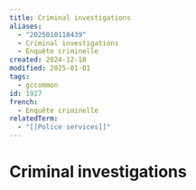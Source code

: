 ```yaml
---
title: Criminal investigations
aliases:
  - "2025010118439"
  - Criminal investigations
  - Enquête criminelle
created: 2024-12-18
modified: 2025-01-01
tags:
  - gccommon
id: 1927
french:
  - Enquête criminelle
relatedTerm:
  - "[[Police services]]"
---
```

# Criminal investigations
